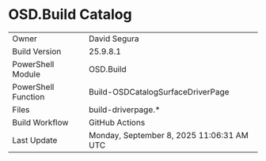 ﻿# OSD.Build Catalog

| | |
|-|-|
| Owner | David Segura |
| Build Version | 25.9.8.1 |
| PowerShell Module | OSD.Build |
| PowerShell Function | Build-OSDCatalogSurfaceDriverPage |
| Files | build-driverpage.* |
| Build Workflow | GitHub Actions |
| Last Update | Monday, September 8, 2025 11:06:31 AM UTC |
